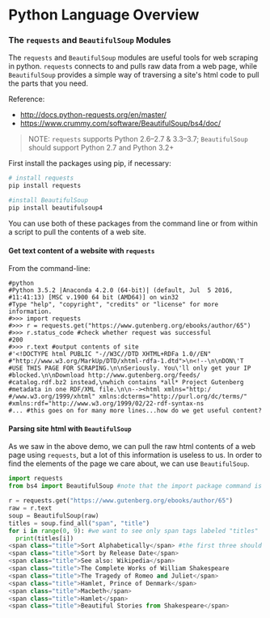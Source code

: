 # Python Language Overview

### The `requests` and `BeautifulSoup` Modules

The `requests` and `BeautifulSoup` modules are useful tools for web scraping in python. `requests` connects to and pulls raw data from a web page, while `BeautifulSoup` provides a simple way of traversing a site's html code to pull the parts that you need.

Reference:

  + http://docs.python-requests.org/en/master/
  + https://www.crummy.com/software/BeautifulSoup/bs4/doc/

> NOTE: `requests` supports Python 2.6–2.7 & 3.3–3.7; `BeautifulSoup` should support Python 2.7 and Python 3.2+

First install the packages using pip, if necessary:

```` sh
# install requests
pip install requests

#install BeautifulSoup
pip install beautifulsoup4
````

You can use both of these packages from the command line or from within a script to pull the contents of a web site.

#### Get text content of a website with `requests`

From the command-line:

```shell
#python
#Python 3.5.2 |Anaconda 4.2.0 (64-bit)| (default, Jul  5 2016, #11:41:13) [MSC v.1900 64 bit (AMD64)] on win32
#Type "help", "copyright", "credits" or "license" for more information.
#>>> import requests
#>>> r = requests.get("https://www.gutenberg.org/ebooks/author/65")
#>>> r.status_code #check whether request was successful
#200
#>>> r.text #output contents of site
#'<!DOCTYPE html PUBLIC "-//W3C//DTD XHTML+RDFa 1.0//EN" #"http://www.w3.org/MarkUp/DTD/xhtml-rdfa-1.dtd">\n<!--\n\nDON\'T
#USE THIS PAGE FOR SCRAPING.\n\nSeriously. You\'ll only get your IP #blocked.\n\nDownload http://www.gutenberg.org/feeds/
#catalog.rdf.bz2 instead,\nwhich contains *all* Project Gutenberg #metadata in one RDF/XML file.\n\n--><html xmlns="http:/
#/www.w3.org/1999/xhtml" xmlns:dcterms="http://purl.org/dc/terms/" #xmlns:rdf="http://www.w3.org/1999/02/22-rdf-syntax-ns
#... #this goes on for many more lines...how do we get useful content?
```

#### Parsing site html with `BeautifulSoup`

As we saw in the above demo, we can pull the raw html contents of a web page using `requests`, but a lot of this information is useless to us. In order to find the elements of the page we care about, we can use `BeautifulSoup`.

```python
import requests
from bs4 import BeautifulSoup #note that the import package command is bs4

r = requests.get("https://www.gutenberg.org/ebooks/author/65")
raw = r.text
soup = BeautifulSoup(raw)
titles = soup.find_all("span", "title")
for i in range(0, 9): #we want to see only span tags labeled "titles"
  print(titles[i])
<span class="title">Sort Alphabetically</span> #the first three should be eveutually deleted
<span class="title">Sort by Release Date</span>
<span class="title">See also: Wikipedia</span>
<span class="title">The Complete Works of William Shakespeare
<span class="title">The Tragedy of Romeo and Juliet</span>
<span class="title">Hamlet, Prince of Denmark</span>
<span class="title">Macbeth</span>
<span class="title">Hamlet</span>
<span class="title">Beautiful Stories from Shakespeare</span>

```
